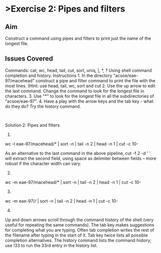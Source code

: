 <!-- JavaScript Bundle with Popper -->
<head>
    <script src="https://cdn.jsdelivr.net/npm/bootstrap@5.1.1/dist/js/bootstrap.bundle.min.js" integrity="sha384-/bQdsTh/da6pkI1MST/rWKFNjaCP5gBSY4sEBT38Q/9RBh9AH40zEOg7Hlq2THRZ" crossorigin="anonymous"></script>
    <link href="https://cdn.jsdelivr.net/npm/bootstrap@5.1.1/dist/css/bootstrap.min.css" rel="stylesheet" integrity="sha384-F3w7mX95PdgyTmZZMECAngseQB83DfGTowi0iMjiWaeVhAn4FJkqJByhZMI3AhiU" crossorigin="anonymous">
    </head>
    <body>
      <div class="container">


<h1>>Exercise 2: Pipes and filters</h1>
<h2>Aim</h2>
Construct a command using pipes and filters to print just the name of the longest file.
<h2>Issues Covered</h2>
Commands: cat, wc, head, tail, cut, sort, uniq, |, *, ?
Using shell command completion and history.
Instructions
1. In the directory "acsoe/eae-97/macehead" construct a pipe and filter command to print the file with the most lines. (Hint: use head, tail, wc, sort and cut
2. Use the up arrow to edit the last command. Change the command to look for the longest file in characters.  
3. Use "*" to look for the longest file in all the subdirectories of "acsoe/eae-97".
4. Have a play with the arrow keys and the tab key - what do they do? Try the history command. 

 

Solution 2: Pipes and filters


1.
wc -l eae-97/macehead/* | sort -n | tail -n 2 | head -n 1 | cut -c 10-

As an alternative to the last command in the above pipeline, cut -f 2 -d ' '
will extract the second field, using space as delimiter between fields – more robust if the character width can vary.

2.
wc -m eae-97/macehead/* | sort -n | tail -n 2 | head -n 1 | cut -c 10-

3.
wc -m eae-97/*/* | sort -n | tail -n 2 | head -n 1 | cut -c 10-

4. 
Up and down arrows scroll through the command history of the shell (very useful for repeating the same commands). The tab key makes suggestions for completing what you are typing. Often tab completion writes the rest of the filename after typing in the start of it. Tab key twice lists all possible completion alternatives. The history command lists the command history; use !33 to run the 33rd entry in the history list.
 
